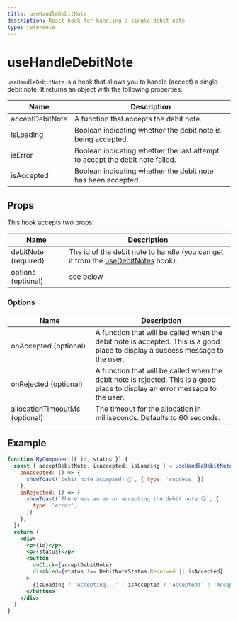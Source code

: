 ```yaml
---
title: useHandleDebitNote
description: React hook for handling a single debit note
type: reference
---
```


# useHandleDebitNote

`useHandleDebitNote` is a hook that allows you to handle (accept) a single debit note. It returns an object with the following properties:

| Name            | Description                                                                  |
| --------------- | ---------------------------------------------------------------------------- |
| acceptDebitNote | A function that accepts the debit note.                                      |
| isLoading       | Boolean indicating whether the debit note is being accepted.                 |
| isError         | Boolean indicating whether the last attempt to accept the debit note failed. |
| isAccepted      | Boolean indicating whether the debit note has been accepted.                 |

## Props

This hook accepts two props:

| Name                 | Description                                                                                                                         |
| -------------------- | ----------------------------------------------------------------------------------------------------------------------------------- |
| debitNote (required) | The id of the debit note to handle (you can get it from the [useDebitNotes](/docs/creators/javascript/react/use-debit-notes) hook). |
| options (optional)   | see below                                                                                                                           |

### Options

| Name                           | Description                                                                                                                    |
| ------------------------------ | ------------------------------------------------------------------------------------------------------------------------------ |
| onAccepted (optional)          | A function that will be called when the debit note is accepted. This is a good place to display a success message to the user. |
| onRejected (optional)          | A function that will be called when the debit note is rejected. This is a good place to display an error message to the user.  |
| allocationTimeoutMs (optional) | The timeout for the allocation in milliseconds. Defaults to 60 seconds.                                                        |

## Example

```jsx
function MyComponent({ id, status }) {
  const { acceptDebitNote, isAccepted, isLoading } = useHandleDebitNote(id, {
    onAccepted: () => {
      showToast(`Debit note accepted! 💸`, { type: 'success' })
    },
    onRejected: () => {
      showToast(`There was an error accepting the debit note 😥`, {
        type: 'error',
      })
    },
  })
  return (
    <div>
      <p>{id}</p>
      <p>{status}</p>
      <button
        onClick={acceptDebitNote}
        disabled={status !== DebitNoteStatus.Received || isAccepted}
      >
        {isLoading ? 'Accepting...' : isAccepted ? 'Accepted!' : 'Accept'}
      </button>
    </div>
  )
}
```
